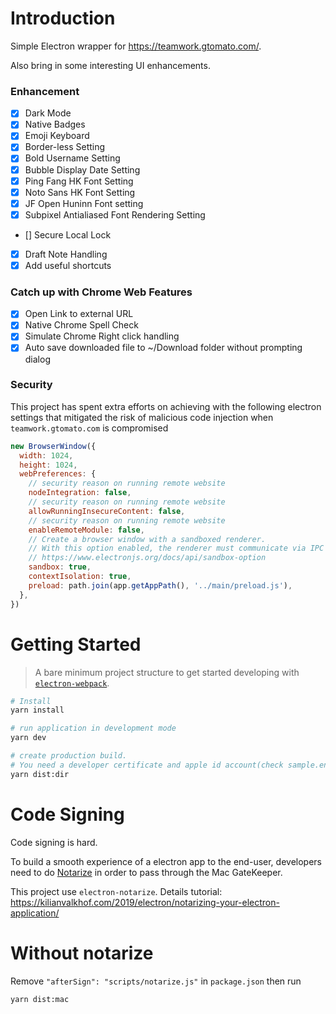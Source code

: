 # Introduction

Simple Electron wrapper for https://teamwork.gtomato.com/.

Also bring in some interesting UI enhancements.

### Enhancement

- [x] Dark Mode
- [x] Native Badges
- [x] Emoji Keyboard
- [x] Border-less Setting
- [x] Bold Username Setting
- [x] Bubble Display Date Setting
- [x] Ping Fang HK Font Setting
- [x] Noto Sans HK Font Setting
- [x] JF Open Huninn Font setting
- [x] Subpixel Antialiased Font Rendering Setting
- [] Secure Local Lock
- [x] Draft Note Handling
- [x] Add useful shortcuts

### Catch up with Chrome Web Features

- [x] Open Link to external URL
- [x] Native Chrome Spell Check
- [x] Simulate Chrome Right click handling
- [x] Auto save downloaded file to ~/Download folder without prompting dialog

### Security

This project has spent extra efforts on achieving with the following electron settings that
mitigated the risk of malicious code injection when `teamwork.gtomato.com` is compromised

```js
new BrowserWindow({
  width: 1024,
  height: 1024,
  webPreferences: {
    // security reason on running remote website
    nodeIntegration: false,
    // security reason on running remote website
    allowRunningInsecureContent: false,
    // security reason on running remote website
    enableRemoteModule: false,
    // Create a browser window with a sandboxed renderer.
    // With this option enabled, the renderer must communicate via IPC to the main process in order to access node APIs.
    // https://www.electronjs.org/docs/api/sandbox-option
    sandbox: true,
    contextIsolation: true,
    preload: path.join(app.getAppPath(), '../main/preload.js'),
  },
})
```

# Getting Started

> A bare minimum project structure to get started developing with [`electron-webpack`](https://github.com/electron-userland/electron-webpack).

```bash
# Install
yarn install

# run application in development mode
yarn dev

# create production build.
# You need a developer certificate and apple id account(check sample.env)
yarn dist:dir
```

# Code Signing

Code signing is hard.

To build a smooth experience of a electron app to the end-user, developers
need to do [Notarize](https://developer.apple.com/documentation/xcode/notarizing_macos_software_before_distribution)
in order to pass through the Mac GateKeeper.

This project use `electron-notarize`. Details tutorial: https://kilianvalkhof.com/2019/electron/notarizing-your-electron-application/

# Without notarize

Remove `"afterSign": "scripts/notarize.js"` in `package.json` then run

```console
yarn dist:mac
```
